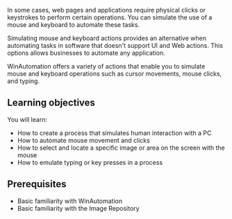 In some cases, web pages and applications require physical clicks or keystrokes to perform certain operations. You can simulate the use of a mouse and keyboard to automate these tasks.

Simulating mouse and keyboard actions provides an alternative when automating tasks in software that doesn't support UI and Web actions. This options allows businesses to automate any application.

WinAutomation offers a variety of actions that enable you to simulate mouse and keyboard operations such as cursor movements, mouse clicks, and typing.

## Learning objectives
You will learn:
* How to create a process that simulates human interaction with a PC
* How to automate mouse movement and clicks
* How to select and locate a specific image or area on the screen with the mouse
* How to emulate typing or key presses in a process

## Prerequisites
* Basic familiarity with WinAutomation
* Basic familiarity with the Image Repository
